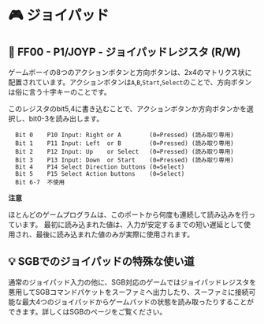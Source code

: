 # 🎮 ジョイパッド

## 👾 FF00 - P1/JOYP - ジョイパッドレジスタ (R/W)

ゲームボーイの8つのアクションボタンと方向ボタンは、2x4のマトリクス状に配置されています。アクションボタンは`A`,`B`,`Start`,`Select`のことで、方向ボタンは俗に言う十字キーのことです。

このレジスタのbit5,4に書き込むことで、アクションボタンか方向ボタンかを選択し、bit0-3を読み出します。

```
  Bit 0    P10 Input: Right or A        (0=Pressed) (読み取り専用)
  Bit 1    P11 Input: Left  or B        (0=Pressed) (読み取り専用)
  Bit 2    P12 Input: Up    or Select   (0=Pressed) (読み取り専用)
  Bit 3    P13 Input: Down  or Start    (0=Pressed) (読み取り専用)
  Bit 4    P14 Select Direction buttons (0=Select)
  Bit 5    P15 Select Action buttons    (0=Select)
  Bit 6-7  不使用
```

**注意**

ほとんどのゲームプログラムは、このポートから何度も連続して読み込みを行っています。
最初に読み込まれた値は、入力が安定するまでの短い遅延として使用され、最後に読み込まれた値のみが実際に使用されます。

## 💡 SGBでのジョイパッドの特殊な使い道

通常のジョイパッド入力の他に、SGB対応のゲームではジョイパッドレジスタを悪用してSGBコマンドパケットをスーファミへ出力したり、スーファミに接続可能な最大4つのジョイパッドからゲームパッドの状態を読み取ったりすることができます。詳しくはSGBのページをご覧ください。
